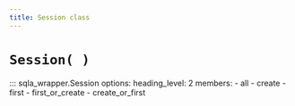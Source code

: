 ```yaml
---
title: Session class
---
```


# `Session( )`

::: sqla_wrapper.Session
    options:
        heading_level: 2
        members:
            - all
            - create
            - first
            - first_or_create
            - create_or_first
